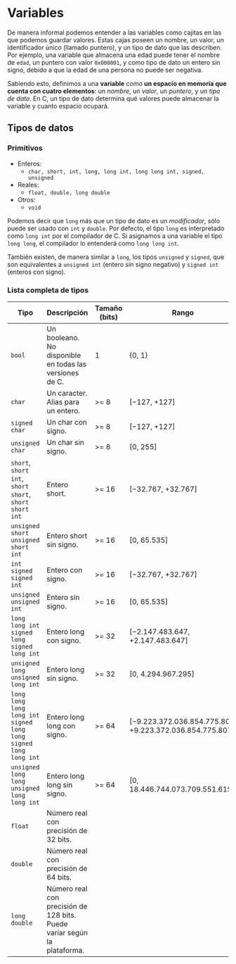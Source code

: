 # Variables

De manera informal podemos entender a las variables como cajitas en las que podemos guardar valores. Estas cajas poseen un nombre, un valor, un identificador único (llamado puntero), y un tipo de dato que las describen. Por ejemplo, una variable que almacena una edad puede tener el nombre de `edad`, un puntero con valor `0x000001`, y como tipo de dato un entero sin signo, debido a que la edad de una persona no puede ser negativa. 

Sabiendo esto, definimos a una **variable** como **un espacio en memoria que cuenta con cuatro elementos**: un _nombre_, un _valor_, un _puntero_, y un _tipo de dato_. En C, un tipo de dato determina qué valores puede almacenar la variable y cuanto espacio ocupará.

## Tipos de datos

### Primitivos

- Enteros:
  - `char, short, int, long, long int, long long int, signed, unsigned`
- Reales:
  - `float, double, long double`
- Otros:
  - `void`

Podemos decir que `long` más que un tipo de dato es un _modificador_, sólo puede ser usado con `int` y `double`. Por defecto, el tipo `long` es interpretado como `long int` por el compilador de C. Si asignamos a una variable el tipo `long long`, el compilador lo entenderá como `long long int`.

También existen, de manera similar a `long`, los tipos `unsigned` y `signed`, que son equivalentes a `unsigned int` (entero sin signo negativo) y `signed int` (enteros con signo).

### Lista completa de tipos

| Tipo          | Descripción   | Tamaño (bits)         | Rango | Formato        |
| ------------- | ------------- | -------------- | --------------| -------------- |
| `bool` | Un booleano. No disponible en todas las versiones de C. | 1 | {0, 1} | `%d` |
| `char` | Un caracter. Alias para un entero. | >= 8 | [−127, +127]  | `%c` |
| `signed char` | Un char con signo.  | >= 8 | [−127, +127] |  `%c` |
| `unsigned char` | Un char sin signo. | >= 8 | [0, 255] | `%c` |
| `short`, `short int`, `short short`, `short short int` | Entero short.  | >= 16 | [−32.767, +32.767] | `%hi` o `%hd` |
| `unsigned short` `unsigned short int` | Entero short sin signo. | >= 16 | [0, 65.535] | `%hu` |
| `int` `signed` `signed int` | Entero con signo. | >= 16 | [−32.767, +32.767]  | `%i` o `%d` |
| `unsigned` `unsigned int` | Entero sin signo. | >= 16 | [0, 65.535] | `%u` |
| `long` `long int` `signed long` `signed long int` | Entero long con signo. | >= 32 | [−2.147.483.647, +2.147.483.647] | `%li` o `%ld` |
| `unsigned long` `unsigned long int` | Entero long sin signo. | >= 32 | [0, 4.294.967.295] | `%lu` |
| `long long` `long long int` `signed long long` `signed long long int` | Entero long long con signo. | >= 64 | [−9.223.372.036.854.775.807, +9.223.372.036.854.775.807]  | `%lli` o `%lld` |
| `unsigned long long` `unsigned long long int` | Entero long long sin signo. | >= 64 | [0, 18.446.744.073.709.551.615] | `%llu` |
| `float` | Número real con precisión de 32 bits. |  |  | `%f` o `%e` |
| `double` |  Número real con precisión de 64 bits. | |  | `%lf` o `%le` |
| `long double` | Número real con precisión de 128 bits. Puede varíar según la plataforma. |  |  | `%Lf` o `%Le` |
